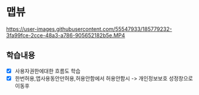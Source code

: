 # 맵뷰 

https://user-images.githubusercontent.com/55547933/185779232-3fa99fce-2cce-48a3-a786-905652182b5e.MP4

## 학습내용
- [x] 사용자권한에대한 흐름도 학습
- [x] 한번허용,앱사용동안만허용,허용안함에서 허용안함시 -> 개인정보보호 성정창으로이동후 
